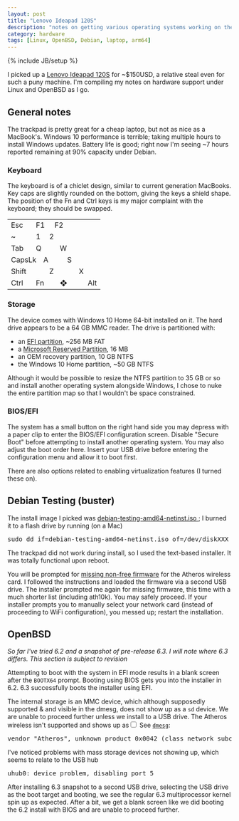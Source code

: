 ```yaml
---
layout: post
title: "Lenovo Ideapad 120S"
description: "notes on getting various operating systems working on the Lenovo Ideapad 120S"
category: hardware
tags: [Linux, OpenBSD, Debian, laptop, arm64]
---
```

{% include JB/setup %}

I picked up a [Lenovo Ideapad 120S](https://www3.lenovo.com/us/en/laptops/ideapad/ideapad-100-series/Ideapad-120S-11-Intel/p/88IP10S0891)
for ~$150USD, a relative steal even for such a puny machine. I'm compiling my notes on hardware support under Linux and OpenBSD as I go.

## General notes

The trackpad is pretty great for a cheap laptop, but not as nice as a MacBook's. Windows 10 performance is terrible; taking multiple hours to install Windows updates. Battery life is good; right now I'm seeing ~7 hours reported remaining at 90% capacity
under Debian.

### Keyboard

The keyboard is of a chiclet design, similar to current generation MacBooks. Key caps are slightly rounded on the bottom, giving the keys a shield shape. The position of the Fn and Ctrl keys is my major complaint with the keyboard; they should be swapped.

<table>
   <tr>
   <td colspan="10">Esc</td>
   <td colspan="9">F1</td>
   <td colspan="9">F2</td>
  </tr>
  <tr>
   <td colspan="8">~</td>
   <td colspan="10">1</td>
   <td colspan="10">2</td>
  </tr>
  <tr>
   <td colspan="10">Tab</td>
   <td colspan="10">Q</td>
   <td colspan="10">W</td>
  </tr>
  <tr>
    <td colspan="12">CapsLk</td>
    <td colspan="10">A</td>
    <td colspan="10">S</td>
  </tr>
  <tr>
   <td colspan="18">Shift</td>
   <td colspan="10">Z</td>
   <td colspan="10">X</td>
  </tr>
  <tr>
   <td colspan="10">Ctrl</td>
   <td colspan="10">Fn</td>
   <td colspan="10">❖</td>
   <td colspan="10">Alt</td>
  </tr>
</table>


### Storage
The device comes with Windows 10 Home 64-bit installed on it. The hard drive appears to be a 64 GB MMC reader. The drive is partitioned with:
* an [EFI partition](https://en.wikipedia.org/wiki/EFI_system_partition), ~256 MB FAT
* a [Microsoft Reserved Partition](https://en.wikipedia.org/wiki/Microsoft_Reserved_Partition), 16 MB
* an OEM recovery partition, 10 GB NTFS
* the Windows 10 Home partition, ~50 GB NTFS

Although it would be possible to resize the NTFS partition to 35 GB or so and install another operating system alongside Windows,
I chose to nuke the entire partition map so that I wouldn't be space constrained.

### BIOS/EFI
The system has a small button on the right hand side you may depress with a paper clip to enter the BIOS/EFI configuration screen.
Disable "Secure Boot" before attempting to install another operating system. You may also adjust the boot order here.
Insert your USB drive before entering the configuration menu and allow it to boot first.

There are also options related to enabling virtualization features (I turned these on).

## Debian Testing (buster)

The install image I picked was [ debian-testing-amd64-netinst.iso ](https://cdimage.debian.org/cdimage/weekly-builds/amd64/iso-cd/);
I burned it to a flash drive by running (on a Mac)
<pre class="code">
sudo dd if=debian-testing-amd64-netinst.iso of=/dev/diskXXX bs=1m
</pre>

The trackpad did not work during install, so I used the text-based installer.  It was totally functional upon reboot.

You will be prompted for [missing non-free firmware](https://wiki.debian.org/Firmware) for the Atheros wireless card.
I followed the instructions and loaded the firmware via a second USB drive.
The installer prompted me again for missing firmware, this time with a much shorter list (including ath10k). You may safely proceed.
If your installer prompts you to manually select your network card (instead of proceeding to WiFi configuration),
you messed up; restart the installation.

## OpenBSD

*So far I've tried 6.2 and a snapshot of pre-release 6.3. I will note where 6.3 differs. This section is subject to revision*

Attempting to boot with the system in EFI mode results in a blank screen after the `BOOTX64` prompt. Booting using BIOS gets you into the installer in 6.2.
6.3 successfully boots the installer using EFI.

The internal storage is an MMC device, which although supposedly supported &amp; and visible in the dmesg,
does not show up as a `sd` device. We are unable to proceed further unless we install to a USB drive.
The Atheros wireless isn't supported and shows up as<label for="sn-62-dmesg" class="margin-toggle sidenote-number"></label><input type="checkbox" id="sn-62-dmesg" class="margin-toggle">
<span class="sidenote">See [`dmesg`](http://dmesgd.nycbug.org/index.cgi?do=view&id=3526)</span>:
<pre class="code">
vendor "Atheros", unknown product 0x0042 (class network subclass miscellaneous, rev 0x31) at pci2 dev 0 function 0 not configured
</pre>

I've noticed problems with mass storage devices not showing up, which seems to relate to the USB hub
<pre class="code">
uhub0: device problem, disabling port 5
</pre>

After installing 6.3 snapshot to a second USB drive, selecting the USB drive as the boot target and booting,
we see the regular 6.3 multiprocessor kernel spin up as expected. After a bit, we get a blank screen like we did
booting the 6.2 install with BIOS and are unable to proceed further.
